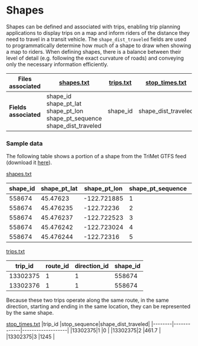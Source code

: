 # Shapes

<div class="grid" markdown>

Shapes can be defined and associated with trips, enabling trip planning applications to display trips on a map and inform riders of the distance they need to travel in a transit vehicle. The `shape_dist_traveled` fields are used to programmatically determine how much of a shape to draw when showing a map to riders.
When defining shapes, there is a balance between their level of detail (e.g. following the exact curvature of roads) and conveying only the necessary information efficiently.

| Files associated      | [shapes.txt](/schedule/reference/#shapestxt)                                         | [trips.txt](/schedule/reference/#tripstxt) | [stop_times.txt](/schedule/reference/#stop_timestxt) |
|-----------------------|--------------------------------------------------------------------------------------|-----------|---------------------|
| **Fields associated** | shape_id<br>shape_pt_lat<br>shape_pt_lon<br>shape_pt_sequence<br>shape_dist_traveled | shape_id  | shape_dist_traveled |

</div>

### Sample data
The following table shows a portion of a shape from the TriMet GTFS feed (download it [here](https://developer.trimet.org/GTFS.shtml)).

[shapes.txt](/schedule/reference/#shapestxt)

| shape_id | shape_pt_lat | shape_pt_lon | shape_pt_sequence | shape_dist_traveled |
| --------- | ------------- | ------------- | ------------------ | ------------------- |
| 558674     | 45.47623       | -122.721885    | 1                   | 0.0                  |
| 558674     | 45.476235      | -122.72236     | 2                   | 121.9                |
| 558674     | 45.476237      | -122.722523    | 3                   | 163.7                |
| 558674     | 45.476242      | -122.723024    | 4                   | 292.2                |
| 558674     | 45.476244      | -122.72316     | 5                    | 327.1               |

[trips.txt](/schedule/reference/#tripstxt)

|trip_id |route_id|direction_id|shape_id|
|--------|--------|------------|--------|
|13302375|1       |1           |558674  |
|13302376|1       |1           |558674  |

Because these two trips operate along the same route, in the same
direction, starting and ending in the same location, they can be represented by the
same shape.

[stop_times.txt](/schedule/reference/#stop_timestxt)
|trip_id |stop_sequence|shape_dist_traveled|
|--------|-------------|-------------------|
|13302375|1            |0                  |
|13302375|2            |461.7              |
|13302375|3            |1245               |
